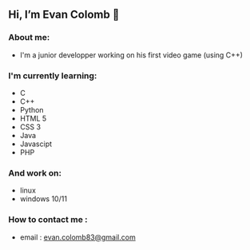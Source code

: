<h2> Hi, I’m Evan Colomb 👋</h2>

<h3> About me: </h3>

- I'm a junior developper working on his first video game (using C++)

<h3> I'm currently learning:</h3>

- C
- C++
- Python
- HTML 5
- CSS 3
- Java
- Javascipt
- PHP

<h3> And work on:</h3>

- linux
- windows 10/11

<h3> How to contact me :</h3>

- email : evan.colomb83@gmail.com
